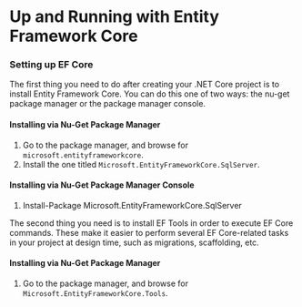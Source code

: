 # Up and Running with Entity Framework Core

### Setting up EF Core
The first thing you need to do after creating your .NET Core project is to install Entity Framework Core. You can do this one of two ways: the nu-get package manager or the package manager console.

#### Installing via Nu-Get Package Manager
1. Go to the package manager, and browse for `microsoft.entityframeworkcore`.
2. Install the one titled `Microsoft.EntityFrameworkCore.SqlServer`.

#### Installing via Nu-Get Package Manager Console
1. Install-Package Microsoft.EntityFrameworkCore.SqlServer

The second thing you need is to install EF Tools in order to execute EF Core commands. These make it easier to perform several EF Core-related tasks in your project at design time, such as migrations, scaffolding, etc.

#### Installing via Nu-Get Package Manager
1. Go to the package manager, and browse for `Microsoft.EntityFrameworkCore.Tools`.
